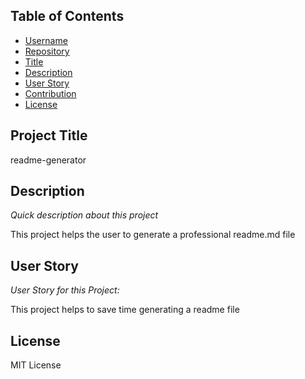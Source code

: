 ## Table of Contents
  * [Username](#username)
  * [Repository](#repository)
  * [Title](#title)
  * [Description](#description)
  * [User Story](#story)
  * [Contribution](#contribution)
  * [License](#license)

  ## Project Title
  
   readme-generator
  
  
  ## Description

  *Quick description about this project* 

  This project helps the user to generate a professional readme.md file
  
  
  ## User Story
  
  *User Story for this Project:*
  
  This project helps to save time generating a readme file
  
  ## License

  MIT License
  